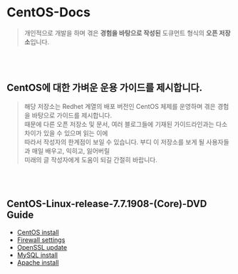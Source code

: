 # CentOS-Docs
> 개인적으로 개발을 하며 겪은 **경험을 바탕으로 작성된** 도큐먼트 형식의 **오픈 저장소**입니다.  

<br/>
<br/>

## CentOS에 대한 가벼운 운용 가이드를 제시합니다.
> 해당 저장소는 Redhet 계열의 배포 버전인 CentOS 체제를 운영하며 겪은 경험을 바탕으로 가이드를 제시합니다.  
때문에 다른 오픈 저장소 및 문서, 여러 블로그들에 기재된 가이드라인과는 다소 차이가 있을 수 있으며 읽는 이에  
따라서 작성자의 한계점이 보일 수 있습니다. 부디 이 저장소를 보게 될 사용자들과 매일 배우고, 익히고, 잃어버릴  
미래의 글 작성자에게 도움이 되길 간절히 바랍니다.  

<br/>
<br/>

## CentOS-Linux-release-7.7.1908-(Core)-DVD Guide
- [CentOS install](https://github.com/ionio-dev/Dev-Docs/blob/master/OperatingSystem/Linux/Redhet/CentOS/Installation_Guide.md)
- [Firewall settings](https://github.com/ionio-dev/Dev-Docs/blob/master/CentOS-Linux-release-7.7.1908-(Core)-DVD/guide/preferences/firewall_settings.md)
- [OpenSSL update](https://github.com/ionio-dev/Dev-Docs/blob/master/CentOS-Linux-release-7.7.1908-(Core)-DVD/guide/preferences/openssl_settings.md)
- [MySQL install](https://github.com/ionio-dev/Dev-Docs/blob/master/CentOS-Linux-release-7.7.1908-(Core)-DVD/guide/mysql_installation.md)
- [Apache install](https://github.com/ionio-dev/Dev-Docs/blob/master/CentOS-Linux-release-7.7.1908-(Core)-DVD/guide/apache_installation.md)

<br/>
